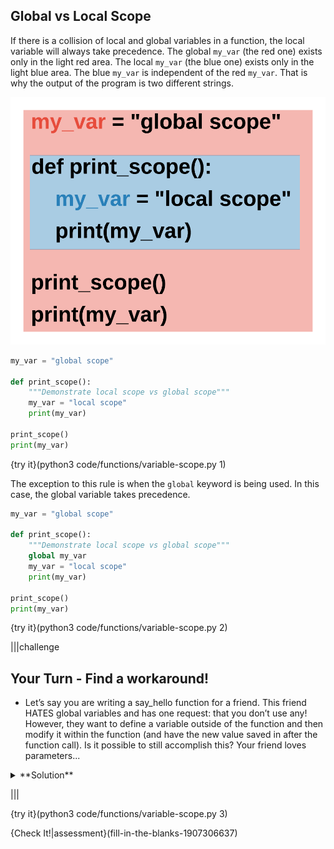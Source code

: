 ## Global vs Local Scope

If there is a collision of local and global variables in a function, the local variable will always take precedence. The global `my_var` (the red one) exists only in the light red area. The local `my_var` (the blue one) exists only in the light blue area. The blue `my_var` is independent of the red `my_var`. That is why the output of the program is two different strings.

![Variable Scope](.guides/images/variable-scope.png)

```python
my_var = "global scope"

def print_scope():
    """Demonstrate local scope vs global scope"""
    my_var = "local scope"
    print(my_var)

print_scope()
print(my_var)
```

{try it}(python3 code/functions/variable-scope.py 1)

The exception to this rule is when the `global` keyword is being used. In this case, the global variable takes precedence. 

```python
my_var = "global scope"

def print_scope():
    """Demonstrate local scope vs global scope"""
    global my_var
    my_var = "local scope"
    print(my_var)

print_scope()
print(my_var)
```

{try it}(python3 code/functions/variable-scope.py 2)


|||challenge
## Your Turn - Find a workaround!

- Let’s say you are writing a say_hello function for a friend. This friend HATES global variables and has one request: that you don’t use any! However, they want to define a variable outside of the function and then modify it within the function (and have the new value saved in after the function call). Is it possible to still accomplish this? Your friend loves parameters...

<details><summary>**Solution**</summary> Although you can use a parameter, it won't be modified afterwards without the global keyword. However, you can do something called returning a value, which is the topic of the next section!</details>

|||

{try it}(python3 code/functions/variable-scope.py 3)

{Check It!|assessment}(fill-in-the-blanks-1907306637)
